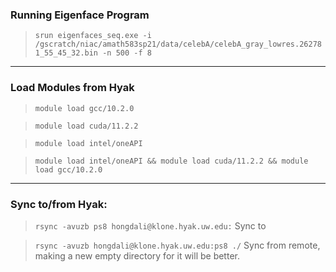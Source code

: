 ### **Running Eigenface Program**

> `srun eigenfaces_seq.exe -i /gscratch/niac/amath583sp21/data/celebA/celebA_gray_lowres.262781_55_45_32.bin -n 500 -f 8`

---
### **Load Modules from Hyak**

> `module load gcc/10.2.0`

> `module load cuda/11.2.2`

> `module load intel/oneAPI`

> `module load intel/oneAPI && module load cuda/11.2.2 && module load gcc/10.2.0`



---
### **Sync to/from Hyak:** 

> `rsync -avuzb ps8 hongdali@klone.hyak.uw.edu:` Sync to

> `rsync -avuzb hongdali@klone.hyak.uw.edu:ps8 ./` Sync from remote, making a new empty directory for it will be better. 
